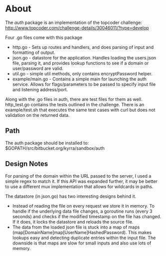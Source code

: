 About
======
The *auth* package is an implementation of the topcoder challenge: http://www.topcoder.com/challenge-details/30046011/?type=develop

Four .go files come with this package

* http.go - Sets up routes and handlers, and does parsing of input and formatting of output.
* json.go - datastore for the application.  Handles loading the users.json file, parsing it, and provides lookup functions to see if a domain or user/password are valid.
* util.go - simple util methods, only contains encryptPassword helper.
* example/main.go - Contains a simple main for launching the auth service.  Allows for flags/parameters to be passed to specify input file and listening address/port.

Along with the .go files in auth, there are test files for them as well.  http_test.go contains the tests outlined in the challenge.  There is an example/test.sh that executes the same test cases with curl but does not validation on the returned data.

Path
----
The auth package should be installed to:  $GOPATH/src/bitbucket.org/kyrra/sandbox/auth

Design Notes
------------
For parsing of the domain within the URL passed to the server, I used a simple regex to match it.  If this API was expanded further, it may be better to use a different mux implementation that allows for wildcards in paths.

The datastore (in json.go) has two interesting designs behind it.

* Instead of reading the file on every request we store it in memory.  To handle if the underlying data file changes, a goroutine runs (every 3 seconds) and checks if the modified timestamp on the file has changed.  If it does, it locks the datastore and reloads the source file.
* The data from the loaded json file is stuck into a map of maps (map[DomainName]map[UserName]HashedPassword).  This makes lookups easy and detecting duplicate entries within the input file.  The downside is that maps are slow for small inputs and also use lots of memory.
